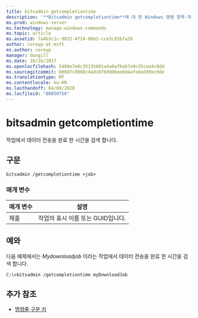 ```yaml
---
title: bitsadmin getcompletiontime
description: '**Bitsadmin getcompletiontime**에 대 한 Windows 명령 항목-작업에서 데이터 전송을 완료 한 시간을 검색 합니다.'
ms.prod: windows-server
ms.technology: manage-windows-commands
ms.topic: article
ms.assetid: 7a4b3c1c-9832-4724-86b2-cce3c01bfa28
author: coreyp-at-msft
ms.author: coreyp
manager: dongill
ms.date: 10/16/2017
ms.openlocfilehash: 5408e7e8c35135601a4a0af0ab7e9c55cea4c8dd
ms.sourcegitcommit: b00d7c8968c4adc8f699dbee694afe6ed36bc9de
ms.translationtype: MT
ms.contentlocale: ko-KR
ms.lasthandoff: 04/08/2020
ms.locfileid: "80850756"
---
```

# <a name="bitsadmin-getcompletiontime"></a>bitsadmin getcompletiontime

작업에서 데이터 전송을 완료 한 시간을 검색 합니다.

## <a name="syntax"></a>구문

```
bitsadmin /getcompletiontime <job>
```

### <a name="parameters"></a>매개 변수

| 매개 변수 | 설명 |
| -------------- | -------------- |
| 제출 | 작업의 표시 이름 또는 GUID입니다. |

## <a name="examples"></a><a name=BKMK_examples></a>예와

다음 예제에서는 *Mydownloadjob* 이라는 작업에서 데이터 전송을 완료 한 시간을 검색 합니다.

```
C:\>bitsadmin /getcompletiontime myDownloadJob
```

## <a name="additional-references"></a>추가 참조

- [명령줄 구문 키](command-line-syntax-key.md)